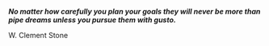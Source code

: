 _**No matter how carefully you plan your goals they will never be more than pipe dreams unless you pursue them with gusto.**_

W. Clement Stone